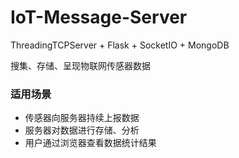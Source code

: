 # IoT-Message-Server
ThreadingTCPServer + Flask + SocketIO + MongoDB

搜集、存储、呈现物联网传感器数据

### 适用场景
- 传感器向服务器持续上报数据
- 服务器对数据进行存储、分析
- 用户通过浏览器查看数据统计结果

